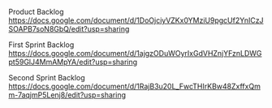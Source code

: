Product Backlog
https://docs.google.com/document/d/1DoOjciyVZKx0YMziU9pgcUf2YnICzJSOAPB7soN8GbQ/edit?usp=sharing

First Sprint Backlog
https://docs.google.com/document/d/1ajgzODuWOyrIxGdVHZnjYFznLDWGpt59GlJ4MmAMpYA/edit?usp=sharing

Second Sprint Backlog
https://docs.google.com/document/d/1RajB3u20L_FwcTHIrKBw48ZxffxQmm-7aqjmP5Lenj8/edit?usp=sharing

